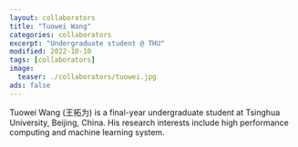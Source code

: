 ```yaml
---
layout: collaborators
title: "Tuowei Wang"
categories: collaborators
excerpt: "Undergraduate student @ THU"
modified: 2022-10-10
tags: [collaborators]
image:
  teaser: ./collaborators/tuowei.jpg
ads: false
---
```


Tuowei Wang (王拓为) is a final-year undergraduate student at Tsinghua University, Beijing, China. His research interests include high performance computing and machine learning system.